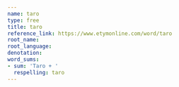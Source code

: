 ```yaml
---
name: taro
type: free
title: taro
reference_link: https://www.etymonline.com/word/taro
root_name: 
root_language: 
denotation: 
word_sums:
- sum: 'Taro + '
  respelling: taro
---
```

